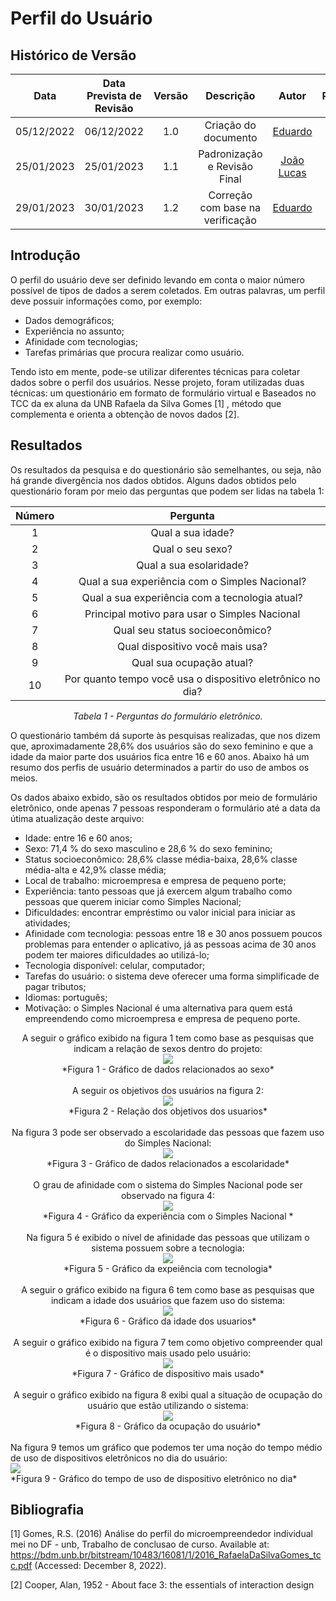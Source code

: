 # Perfil do Usuário

## <a>Histórico de Versão</a>
|    Data    | Data Prevista de Revisão | Versão |          Descrição           |                   Autor                    |                  Revisor                   |
| :--------: | :----------------------: | :----: | :--------------------------: | :----------------------------------------: | :----------------------------------------: |
| 05/12/2022 |        06/12/2022        |  1.0   |     Criação do documento     |   [Eduardo](https://github.com/edudsan)    | [João Lucas](https://github.com/HacKairos) |
| 25/01/2023 |        25/01/2023        |  1.1   | Padronização e Revisão Final | [João Lucas](https://github.com/HacKairos) | [Pedro Lucas](https://github.com/PedroLSF) |
| 29/01/2023 |        30/01/2023        |  1.2   | Correção com base na verificação | [Eduardo](https://github.com/edudsan) | [Pedro Lucas](https://github.com/PedroLSF) |


## <a>Introdução</a>

O perfil do usuário deve ser definido levando em conta o maior número possível de tipos de dados a serem coletados. Em outras palavras, um perfil deve possuir informações como, por exemplo:

* Dados demográficos;
* Experiência no assunto;
* Afinidade com tecnologias;
* Tarefas primárias que procura realizar como usuário.

Tendo isto em mente, pode-se utilizar diferentes técnicas para coletar dados sobre o perfil dos usuários. Nesse projeto, foram utilizadas duas técnicas: um questionário em formato de formulário virtual e Baseados no TCC da ex aluna da UNB Rafaela da Silva Gomes [1] , método que complementa e orienta a obtenção de novos dados [2].

## <a>Resultados</a>
Os resultados da pesquisa e do questionário são semelhantes, ou seja, não há grande divergência nos dados obtidos. Alguns dados obtidos pelo questionário foram por meio das perguntas que podem ser lidas na tabela 1:

<Center>

|Número |                            Pergunta                          |
|:-----:| :-----------------------------------------------------------:|
|   1   |    Qual a sua idade?                                         |
|   2   |    Qual o seu sexo?                                          |
|   3   |    Qual a sua esolaridade?                                   |
|   4   |    Qual a sua experiência com o Simples Nacional?            |
|   5   |    Qual a sua experiência com a tecnologia atual?            |
|   6   |    Principal motivo para usar o Simples Nacional             |
|   7   |    Qual seu status socioeconômico?                           |
|   8   |    Qual dispositivo você mais usa?                           |
|   9   |    Qual sua ocupação atual?                                  |
|   10  |    Por quanto tempo você usa o dispositivo eletrônico no dia?|

*Tabela 1 - Perguntas do formulário eletrônico.*

 
</Center>
 
O questionário também dá suporte às pesquisas realizadas, que nos dizem que, aproximadamente 28,6% dos usuários são do sexo feminino e que a idade da maior parte dos usuários fica entre 16 e 60 anos. Abaixo há um resumo dos perfis de usuário determinados a partir do uso de ambos os meios.

Os dados abaixo exbido, são os resultados obtidos por meio de formulário eletrônico, onde apenas 7 pessoas responderam o formulário até a data da útima atualização deste arquivo:

* Idade: entre 16 e 60 anos;
* Sexo: 71,4 % do sexo masculino e 28,6 % do sexo feminino;
* Status socioeconômico: 28,6% classe média-baixa, 28,6% classe média-alta e 42,9% classe média;
* Local de trabalho: microempresa e empresa de pequeno porte;
* Experiência: tanto pessoas que já exercem algum trabalho como pessoas que querem iniciar como Simples Nacional;
* Dificuldades: encontrar empréstimo ou valor inicial para iniciar as atividades;
* Afinidade com tecnologia: pessoas entre 18 e 30 anos possuem poucos problemas para entender o aplicativo, já as pessoas acima de 30 anos podem ter maiores dificuldades ao utilizá-lo;
* Tecnologia disponível: celular, computador;
* Tarefas do usuário: o sistema deve oferecer uma forma simplificade de pagar tributos;
* Idiomas: português;
* Motivação: o Simples Nacional é uma alternativa para quem está empreendendo como microempresa e empresa de pequeno porte.

<Center>
A seguir o gráfico exibido na figura 1 tem como base as pesquisas que indicam a relação de sexos dentro do projeto:
<br>
<img src='./../../assets/images/Sexo.png'><br>*Figura 1 - Gráfico de dados relacionados ao sexo*</img>
</Center>
<br>
<Center>
A seguir os objetivos dos usuários na figura 2:
 <br>
<img src='./../../assets/images/Objetivos.png'><br>*Figura 2 - Relação dos objetivos dos usuarios*</img>
</Center>
<br>
<Center>
Na figura 3 pode ser observado a escolaridade das pessoas que fazem uso do Simples Nacional:
<br>
<img src='./../../assets/images/Escolaridade.png'><br>*Figura 3 - Gráfico de dados relacionados a escolaridade*</img>
</Center>
<br>
<Center>
O grau de afinidade com o sistema do Simples Nacional pode ser observado na figura 4:
<br>
<img src='./../../assets/images/ExperienciaSN.png'><br>*Figura 4 - Gráfico da experiência com o Simples Nacional *</img>
</Center>
<br>
<Center>
Na figura 5 é exibido o nível de afinidade das pessoas que utilizam o sistema possuem sobre a tecnologia:
<br>
<img src='./../../assets/images/ExperienciaTI.png'><br>*Figura 5 - Gráfico da expeiência com tecnologia*</img>
</Center>
<br>
<Center>
A seguir o gráfico exibido na figura 6 tem como base as pesquisas que indicam a idade dos usuários que fazem uso do sistema:
<br>
<img src='./../../assets/images/Idade.png'><br>*Figura 6 - Gráfico da idade dos usuarios*</img>
</Center>
<br>
<Center>
A seguir o gráfico exibido na figura 7 tem como objetivo compreender qual é o dispositivo mais usado pelo usuário:
<br>
<img src='./../../assets/images/dispositioUsado.png'><br>*Figura 7 - Gráfico de dispositivo mais usado*</img>
</Center>
<br>
<Center>
A seguir o gráfico exibido na figura 8 exibi qual a situação de ocupação do usuário que estão utilizando o sistema:
<br>
<img src='./../../assets/images/situacaoAtual.png'><br>*Figura 8 - Gráfico da ocupação do usuário*</img>
</Center>
<br>
Na figura 9 temos um gráfico que podemos ter uma noção do tempo médio de uso de dispositivos eletrônicos no dia do usuário:
<br>
<img src='./../../assets/images/tempoUso.png'><br>*Figura 9 - Gráfico do tempo de uso de dispositivo eletrônico no dia*</img>
</Center>
<br>


## <a>Bibliografia</a>
[1] Gomes, R.S. (2016) Análise do perfil do microempreendedor individual mei no DF - unb, Trabalho de conclusao de curso. Available at: https://bdm.unb.br/bitstream/10483/16081/1/2016_RafaelaDaSilvaGomes_tcc.pdf (Accessed: December 8, 2022). 

[2] Cooper, Alan, 1952 - About face 3: the essentials of interaction design

